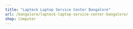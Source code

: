 ```yaml
---
title: "Lapteck Laptop Service Center Bangalore"
url: /bangalore/lapteck-laptop-service-center-bangalore/
shop: Computer
---
```

